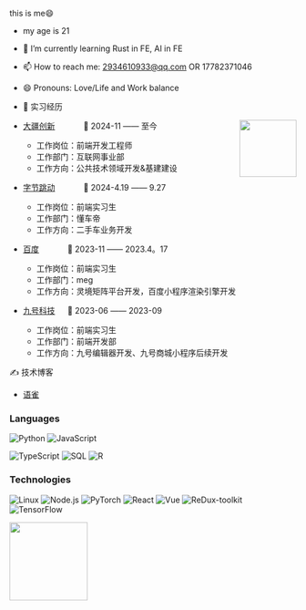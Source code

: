 <!-- [![](https://raw.githubusercontent.com/adamalston/adamalston/master/profile.gif)](https://www.adamalston.com/)If you want the template for my gif, email me! -->

this is me😄
- my age is 21
- 🌱 I’m currently learning Rust in FE, AI in FE
- 📫 How to reach me: 2934610933@qq.com OR 17782371046
- 😄 Pronouns: Love/Life and Work balance

- 💼 实习经历

<img align="right" width="100" height="100" src="https://www.google.com.hk/url?sa=i&url=https%3A%2F%2Fhd1080.pro%2F24526.html&psig=AOvVaw0MTudEE3jOQd_ot6KvO6jg&ust=1713197501546000&source=images&cd=vfe&opi=89978449&ved=0CBIQjRxqFwoTCICc8JWMwoUDFQAAAAAdAAAAABAE" />

- [大疆创新](https://www.bytedance.com/zh/) &emsp;&emsp;&emsp; 📌 2024-11 —— 至今

  - 工作岗位：前端开发工程师
  - 工作部门：互联网事业部
  - 工作方向：公共技术领域开发&基建建设

- [字节跳动](https://www.bytedance.com/zh/) &emsp;&emsp;&emsp; 📌 2024-4.19 —— 9.27

  - 工作岗位：前端实习生
  - 工作部门：懂车帝
  - 工作方向：二手车业务开发


- [百度](https://home.baidu.com/) &emsp;&emsp;&emsp; 📌 2023-11 —— 2023.4。17

  - 工作岗位：前端实习生
  - 工作部门：meg
  - 工作方向：灵境矩阵平台开发，百度小程序渲染引擎开发

- [九号科技](https://www.ninebot.com/aboutUs/) &emsp; 📌 2023-06 —— 2023-09

  - 工作岗位：前端实习生
  - 工作部门：前端开发部
  - 工作方向：九号编辑器开发、九号商城小程序后续开发
 
    
 

✍️ 技术博客

  - [语雀](https://www.yuque.com/u29297079)

### Languages

![Python](https://img.shields.io/badge/-Python-000?&logo=Python)
![JavaScript](https://img.shields.io/badge/-JavaScript-000?&logo=JavaScript)

![TypeScript](https://img.shields.io/badge/-TypeScript-000?&logo=TypeScript)
![SQL](https://img.shields.io/badge/-SQL-000?&logo=MySQL)
![R](https://img.shields.io/badge/-R-000?&logo=R)

### Technologies

![Linux](https://img.shields.io/badge/-Linux-000?&logo=Linux)
![Node.js](https://img.shields.io/badge/-Node.js-000?&logo=node.js)
![PyTorch](https://img.shields.io/badge/-PyTorch-000?&logo=PyTorch)
![React](https://img.shields.io/badge/-React-000?&logo=React)
![Vue](https://img.shields.io/badge/-Vue-000?&logo=Vue)
![ReDux-toolkit](https://img.shields.io/badge/-Redux-000?&logo=Redux)
![TensorFlow](https://img.shields.io/badge/-TensorFlow-000?&logo=TensorFlow)

<!-- ### Full Stack Projects

[![](https://img.shields.io/badge/-🧬%20My%20Website-000)](https://github.com/adamalston/v2)
[![](https://img.shields.io/badge/-🦠%20COVID‑19%20Dashboard-000)](https://github.com/adamalston/COVID-19-Dashboard)
[![](https://img.shields.io/badge/-📝%20Summarizer-000)](https://github.com/adamalston/Summarizer)
[![](https://img.shields.io/badge/-🔬%20Overwatch-000)](https://github.com/adamalston/overwatch)
[![](https://img.shields.io/badge/-🛰%20KubeSat-000)](https://github.com/adamalston/kubesat)
[![](https://img.shields.io/badge/-🔊%20Voice%20Poker-000)](https://github.com/adamalston/Poker)
[![](https://img.shields.io/badge/-🗺%20PokémonGo%20Map-000)](https://github.com/adamalston/PokemonGo-Map) -->

<!-- ### Cybersecurity Projects

[![](https://img.shields.io/badge/-🩸%20Heartbleed-000)](https://github.com/adamalston/Heartbleed)
[![](https://img.shields.io/badge/-🌊%20SYN%20Flood-000)](https://github.com/adamalston/SYN-Flood)
[![](https://img.shields.io/badge/-🗂%20Packet%20Sniffing%20%26%20Spoofing-000)](https://github.com/adamalston/Packet-Sniffing-and-Spoofing)
[![](https://img.shields.io/badge/-💉%20SQL%20Injection-000)](https://github.com/adamalston/SQL-Injection)
[![](https://img.shields.io/badge/-🛡%20Spectre%20%26%20Meltdown-000)](https://github.com/adamalston/Meltdown-Spectre)
[![](https://img.shields.io/badge/-🌐%20Network%20Tools-000)](https://github.com/adamalston/Network-Tools) -->

<!-- wi*quL3fcV --><img height="137px" src="https://github-readme-stats.vercel.app/api/top-langs/?username=wjywy&hide=html&hide_title=true&hide_border=true&layout=compact&langs_count=6&exclude_repo=comp426,Redventures-Movie-Quotes&text_color=000&icon_color=fff&bg_color=0,52fa5a,4dfcff,c64dff&theme=graywhite" /></a>

  <!-- Snake Code Contribution Map 贪吃蛇代码贡献图 -->
  <br clear="both">


